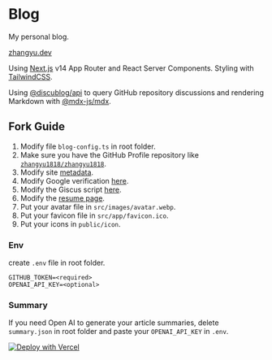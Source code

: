 # Blog

My personal blog.

[zhangyu.dev](zhangyu.dev)

Using [Next.js](https://nextjs.org/) v14 App Router and React Server Components. Styling with [TailwindCSS](https://tailwindcss.com/).

Using [@discublog/api](https://github.com/discublog/api) to query GitHub repository discussions and rendering Markdown with [@mdx-js/mdx](https://github.com/mdx-js/mdx).

## Fork Guide

1. Modify file `blog-config.ts` in root folder.
2. Make sure you have the GitHub Profile repository like [`zhangyu1818/zhangyu1818`](https://github.com/zhangyu1818/zhangyu1818).
3. Modify site [metadata](https://github.com/zhangyu1818/blog/blob/next14/src/app/layout.tsx#L40).
4. Modify Google verification [here](https://github.com/zhangyu1818/blog/blob/next14/src/app/layout.tsx#L65).
5. Modify the Giscus script [here](https://github.com/zhangyu1818/blog/blob/next14/src/components/giscus/index.tsx#L17-L18).
6. Modify the [resume page](https://github.com/zhangyu1818/blog/blob/next14/src/app/resume/page.tsx).
7. Put your avatar file in `src/images/avatar.webp`.
8. Put your favicon file in `src/app/favicon.ico`.
9. Put your icons in `public/icon`.

### Env

create `.env` file in root folder.

```text
GITHUB_TOKEN=<required>
OPENAI_API_KEY=<optional>
```

### Summary

If you need Open AI to generate your article summaries, delete `summary.json` in root folder and paste your `OPENAI_API_KEY` in `.env`.

[![Deploy with Vercel](https://vercel.com/button)](https://vercel.com/new/clone?repository-url=https%3A%2F%2Fgithub.com%2Fzhangyu1818%2Fblog&env=GITHUB_TOKEN&envDescription=GitHub%20Token%20is%20used%20to%20fetch%20data%20from%20GitHub&envLink=https%3A%2F%2Fdocs.github.com%2Fen%2Fauthentication%2Fkeeping-your-account-and-data-secure%2Fmanaging-your-personal-access-tokens&demo-title=Personal%20Blog&demo-description=Personal%20Blog&demo-url=https%3A%2F%2Fzhangyu.dev)
